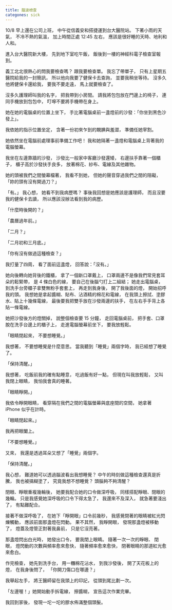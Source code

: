 ```yaml
---
title: 腦波檢查
categones: sick
---
```


10/8 早上還在公司上班，
中午從信義安和搭捷運到台大醫院站。
下著小雨的天氣，
不冷不熱的氣溫，
加上時間正處 12:45 左右，
應該是很好睡的天時、地利和人和。

進入台大醫院新大樓，
先到地下室吃午飯，
飯後到一樓的神經科電子檢查室報到。

義工北北很熱心的問我要檢查嗎？
跟我要檢查單。
我忘了帶單子，
只有上星期五醫院給我的一封簡訊，
所以他向我要了健保卡去查詢，
並要我稍坐等待。
沒多久他將健保卡還給我，
要我不要走遠，
馬上就要檢查了。

沒多久護理師叫我的名字，
把我帶到小房間。
請我將包包放在門邊上的椅子，
連同手機放到包包中，
叮嚀不要將手機帶在身上。

她在她的電腦桌的位置上坐下，
手比著電腦桌前一盞燈前的沙發：「你坐到黑色沙發上」。

我依她的指示位置坐定，
含著一份初來乍到的靦腆與羞澀，
準備任她宰割。

她依然坐在電腦前處理事前準備工作吧！
我和她隔著一盞燈和電腦桌上背著我的電腦螢幕。

我坐在左邊靠牆的沙發，
沙發比一般家中客廳沙發還矮，
右邊扶手靠著一個櫃子，
櫃子高於沙發扶手良多，
放著棉花、紗布、電線及其他雜物。

她的頭被我們之間螢幕檔著，
我看不到她，
但她的聲音穿過我們之間的阻礙，
「妳的頭有沒有開過刀？」

「有。」
我心想，
她看不到我病歷嗎？
事後我回想是她應該是護理師，
而且沒要我的健保卡去讀，
所以應該沒辦法看到我的病歷。

「什麼時後開的？」

「農曆過年前。」

「二月？」

「二月初和三月底。」

「你有沒有做過這種檢查？」

我打量了四周，
看了面前這盞燈，
回答說：「沒有。」

她向後轉向她背後的鐵櫃，
拿了一個新口罩戴上，
口罩兩邊不是像我們常見套耳朵的鬆緊帶，
是 4 條白色的線，
要自己在後腦勺打上二組結；
她走出電腦桌，
到洗手台旁櫃子拿雙無粉手套套上，
再走到我身後，
開了我後面的燈，
開始招呼我的頭。
我想她是拿起醬糊、貼布、沾酒精的棉花和電線，
在我頭上擦拭、塗膠水、貼上十幾條電線，
最後要我把雙手放在沙發兩邊的扶手，
在左右手手背上各貼一條電線。

她把沙發後方的燈關掉，
說整個檢查要 15 分鐘，
走回電腦桌前，
把手套、口罩脫在洗手台邊上的櫃子上，
走進電腦螢幕前坐下，
要我放輕鬆。

「眼睛閉起來，
不要想睡覺。」

我想著，
不要想睡覺是什麼意思。
當我聽到「睡覺」兩個字時，
我已經想了睡覺了。

「保持清醒。」

我想著，
吃飯前我的確有點睡意，
吃過飯有好一點，
但現在叫我放輕鬆，
又叫我閉上眼睛，
我怕我會真的睡著。

「眼睛睜開。」

我依令睜開眼睛，
看穿隔在我們之間的電腦螢幕與底座間的空間，
她拿著 iPhone 似乎在計時。

「眼睛閉起來。」

我再把眼闔上。

「不要想睡覺。」

又來，
我還是透過耳朵又想了「睡覺」兩個字。

「保持清醒。」

我心想，
難道她可以透過腦波看出我想睡覺？
中午的時刻做這種檢查還真是折騰，
我也被搞糊塗了，
究竟我想不想睡覺？
頭腦夠不夠清醒？

閉眼、睜眼重複幾輪後，
她要我配合她的口令做深呼吸，
同樣搭配睜眼、閉眼的幾輪。
只是我感覺她深呼吸的口令下得太急了，
我還來不及深入，
就急著要淺出了，
有點難配合。

接著不做深呼吸了，
在她下「睜開眼」口令前幾秒，
我感覺閉著的眼睛被紅光閃爍觸動，
應該前面那盞燈在閃動。
果不其然，
我睜開眼，
發現那盞燈被移動了，
燈蓋及燈管正對著我鼻前，
只是它沒亮著。

那盞燈閃出白光時，
她發出口令，
要我閉上眼睛。
隨著一次一次的睜眼、 閉眼，
燈閃動的次數與頻率愈來愈快，
隨著頻率愈來愈快，
閉著眼睛的那道紅光愈來愈白。

作完檢查，
她先到洗手台，
用一糰棉花沾水，
到我沙發後，
開了天花板上的燈，
在我身後問了，
「你開刀傷口在哪邊？」

我舉起左手，
將王醫師留在我頭上的印記，
從頭到尾比劃一次。

「左邊喔！」她開始動手拆電線，
擦醬糊，
宣告這次作業完畢。

我回到家後，
發現一坨一坨的膠水佈滿整個頭髮。
